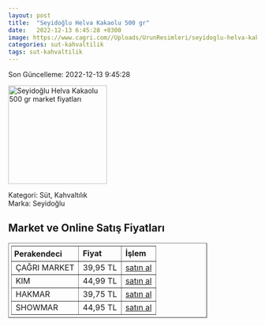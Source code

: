 ```yaml
---
layout: post
title:  "Seyidoğlu Helva Kakaolu 500 gr"
date:   2022-12-13 6:45:28 +0300
image: https://www.cagri.com//Uploads/UrunResimleri/seyidoglu-helva-kakaolu-500-gr-821b.jpg
categories: sut-kahvaltilik
tags: sut-kahvaltilik
---
```


Son Güncelleme: 2022-12-13 9:45:28

<img src="https://www.cagri.com//Uploads/UrunResimleri/seyidoglu-helva-kakaolu-500-gr-821b.jpg" width="200" alt="Seyidoğlu Helva Kakaolu 500 gr market fiyatları" />

Kategori: Süt, Kahvaltılık
<br />
Marka: Seyidoğlu

<h2>Market ve Online Satış Fiyatları</h2>

<table border="1" style="padding: 5px;width:80%;">
  <tr>
    <td style="padding: 5px;"><strong>Perakendeci</strong></td>
    <td><strong>Fiyat</strong></td>
    <td><strong>İşlem</strong></td>
  </tr>
  <tr>
              <td title="Çağrı Market">ÇAĞRI MARKET</td>
              <td>39,95 TL</td>
              <td><a title="Çağrı Market" target="_blank" href="https://www.cagri.com/seyidoglu-helva-kakaolu-500-gr">satın al</a></td>
            </tr><tr>
              <td title="Kim">KIM</td>
              <td>44,99 TL</td>
              <td><a title="Kim" target="_blank" href="https://www.kimgeldi.com/seyidoglu-helva-500-gr-kakaolu">satın al</a></td>
            </tr><tr>
              <td title="Hakmar">HAKMAR</td>
              <td>39,75 TL</td>
              <td><a title="Hakmar" target="_blank" href="https://www.hakmarexpress.com.tr/urun/gida-kahvaltilik-seyidoglu-kakaolu-ve-sade-tahin-helvasi-500-gr">satın al</a></td>
            </tr><tr>
              <td title="Showmar">SHOWMAR</td>
              <td>44,95 TL</td>
              <td><a title="Showmar" target="_blank" href="https://www.showmar.com.tr/urun/seyidoglu-helva-500gr-kakaolu">satın al</a></td>
            </tr>
</table>
